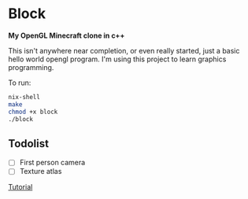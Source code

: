 # Block

**My OpenGL Minecraft clone in c++**

This isn't anywhere near completion, or even really started, just a basic hello world opengl program. I'm using this project to learn graphics programming.

To run:

```bash
nix-shell
make
chmod +x block
./block
```

## Todolist

- [ ] First person camera
- [ ] Texture atlas

[Tutorial](https://en.wikibooks.org/wiki/OpenGL_Programming)
